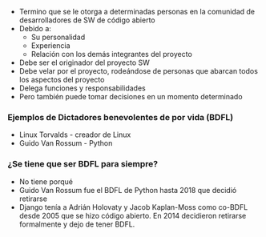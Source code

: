 - Termino que se le otorga a determinadas personas en la comunidad de desarrolladores de SW de código abierto
- Debido a:
	- Su personalidad
	- Experiencia
	- Relación con los demás integrantes del proyecto
- Debe ser el originador del proyecto SW
- Debe velar por el proyecto, rodeándose de personas que abarcan todos los aspectos del proyecto
- Delega funciones y responsabilidades 
- Pero también puede tomar decisiones en un momento determinado


### Ejemplos de Dictadores benevolentes de por vida (BDFL)

- Linux Torvalds - creador de Linux
- Guido Van Rossum - Python

### ¿Se tiene que ser BDFL para siempre?
- No tiene porqué 
- Guido Van Rossum fue el BDFL de Python hasta 2018 que decidió retirarse 
- Django tenía a Adrián Holovaty y Jacob Kaplan-Moss como co-BDFL desde 2005 que se hizo código abierto. En 2014 decidieron retirarse formalmente y dejo de tener BDFL.


